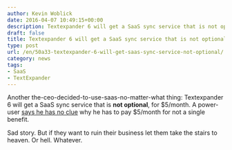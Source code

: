 ```yaml
---
author: Kevin Woblick
date: 2016-04-07 10:49:15+00:00
description: Textexpander 6 will get a SaaS sync service that is not optional
draft: false
title: Textexpander 6 will get a SaaS sync service that is not optional
type: post
url: /en/50a33-textexpander-6-will-get-saas-sync-service-not-optional/
category: news
tags:
- SaaS
- TextExpander
---
```


Another the-ceo-decided-to-use-saas-no-matter-what thing: Textexpander 6 will get a SaaS sync service that is **not optional**, for $5/month. A power-user [says he has no clue](http://rhymeswithdiploma.com/post/142315992434/textexpander-6-or-how-not-to-launch-your-saas) why he has to pay $5/month for not a single benefit.

Sad story. But if they want to ruin their business let them take the stairs to heaven. Or hell. Whatever.
